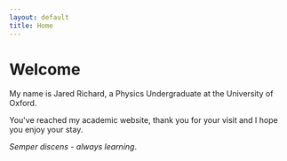 ```yaml
---
layout: default
title: Home
---
```


<h1>Welcome</h1>

My name is Jared Richard, a Physics Undergraduate at the University of Oxford. 

You've reached my academic website, thank you for your visit and I hope you enjoy your stay.

*Semper discens* - *always learning*.

